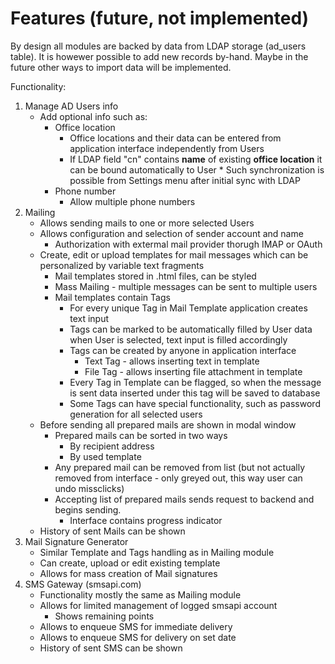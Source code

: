 # Features (future, not implemented)

By design all modules are backed by data from LDAP storage (ad_users table). It is howewer possible to add new records by-hand. Maybe in the future other ways to import data will be implemented.

Functionality:
1)  Manage AD Users info
    * Add optional info such as:
        * Office location
            * Office locations and their data can be entered from application interface independently from Users
            * If LDAP field "cn" contains <b>name</b> of existing <b>office location</b> it can be bound automatically to User
                    * Such synchronization is possible from Settings menu after initial sync with LDAP
        * Phone number
            * Allow multiple phone numbers
2)  Mailing
    * Allows sending mails to one or more selected Users
    * Allows configuration and selection of sender account and name
        * Authorization with extermal mail provider thorugh IMAP or OAuth
    * Create, edit or upload templates for mail messages which can be personalized by variable text fragments
        * Mail templates stored in .html files, can be styled
        * Mass Mailing - multiple messages can be sent to multiple users
        * Mail templates contain Tags
            * For every unique Tag in Mail Template application creates text input
            * Tags can be marked to be automatically filled by User data when User is selected, text input is filled accordingly
            * Tags can be created by anyone in application interface
                * Text Tag - allows inserting text in template
                * File Tag - allows inserting file attachment in template
            * Every Tag in Template can be flagged, so when the message is sent data inserted under this tag will be saved to database
            * Some Tags can have special functionality, such as password generation for all selected users
    * Before sending all prepared mails are shown in modal window
        * Prepared mails can be sorted in two ways
            * By recipient address
            * By used template
        * Any prepared mail can be removed from list (but not actually removed from interface - only greyed out, this way user can undo missclicks)
        * Accepting list of prepared mails sends request to backend and begins sending.
            * Interface contains progress indicator 
    * History of sent Mails can be shown
3)  Mail Signature Generator
    * Similar Template and Tags handling as in Mailing module
    * Can create, upload or edit existing template
    * Allows for mass creation of Mail signatures
4)  SMS Gateway (smsapi.com)
    * Functionality mostly the same as Mailing module
    * Allows for limited management of logged smsapi account
        * Shows remaining points
    * Allows to enqueue SMS for immediate delivery
    * Allows to enqueue SMS for delivery on set date
    * History of sent SMS can be shown